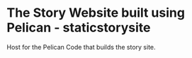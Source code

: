 # The Story Website built using Pelican - staticstorysite
Host for the Pelican Code that builds the story site.

